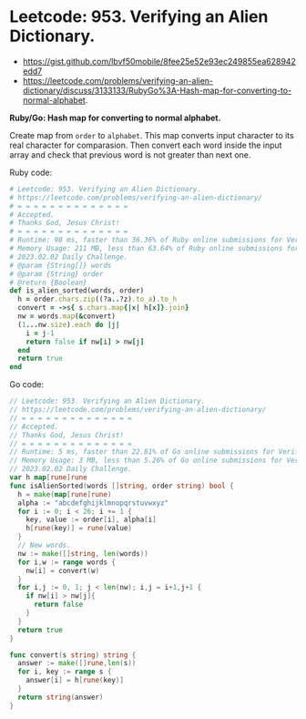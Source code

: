 # Leetcode: 953. Verifying an Alien Dictionary.

- https://gist.github.com/lbvf50mobile/8fee25e52e93ec249855ea628942edd7
- https://leetcode.com/problems/verifying-an-alien-dictionary/discuss/3133133/RubyGo%3A-Hash-map-for-converting-to-normal-alphabet.

**Ruby/Go: Hash map for converting to normal alphabet.**

Create map from `order` to `alphabet`. This map converts input character to its real character for comparasion. Then convert each word inside the input array and check that previous word is not greater than next one.

Ruby code:
```Ruby
# Leetcode: 953. Verifying an Alien Dictionary.
# https://leetcode.com/problems/verifying-an-alien-dictionary/
# = = = = = = = = = = = = = =
# Accepted.
# Thanks God, Jesus Christ!
# = = = = = = = = = = = = = =
# Runtime: 98 ms, faster than 36.36% of Ruby online submissions for Verifying an Alien Dictionary.
# Memory Usage: 211 MB, less than 63.64% of Ruby online submissions for Verifying an Alien Dictionary.
# 2023.02.02 Daily Challenge.
# @param {String[]} words
# @param {String} order
# @return {Boolean}
def is_alien_sorted(words, order)
  h = order.chars.zip((?a..?z).to_a).to_h
  convert = ->s{ s.chars.map{|x| h[x]}.join}
  nw = words.map(&convert)
  (1...nw.size).each do |j|
    i = j-1
    return false if nw[i] > nw[j]
  end
  return true
end
```

Go code:
```Go
// Leetcode: 953. Verifying an Alien Dictionary.
// https://leetcode.com/problems/verifying-an-alien-dictionary/
// = = = = = = = = = = = = = =
// Accepted.
// Thanks God, Jesus Christ!
// = = = = = = = = = = = = = =
// Runtime: 5 ms, faster than 22.81% of Go online submissions for Verifying an Alien Dictionary.
// Memory Usage: 3 MB, less than 5.26% of Go online submissions for Verifying an Alien Dictionary.
// 2023.02.02 Daily Challenge.
var h map[rune]rune
func isAlienSorted(words []string, order string) bool {
  h = make(map[rune]rune)
  alpha := "abcdefghijklmnopqrstuvwxyz"
  for i := 0; i < 26; i += 1 {
    key, value := order[i], alpha[i]
    h[rune(key)] = rune(value)
  }
  // New words.
  nw := make([]string, len(words))
  for i,w := range words {
    nw[i] = convert(w)
  }
  for i,j := 0, 1; j < len(nw); i,j = i+1,j+1 {
    if nw[i] > nw[j]{
      return false   
    }
  }
  return true
}

func convert(s string) string {
  answer := make([]rune,len(s))
  for i, key := range s {
    answer[i] = h[rune(key)]
  }
  return string(answer)
}
```
